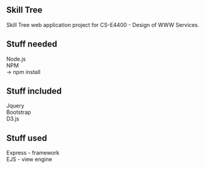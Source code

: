 ## Skill Tree

Skill Tree web application project for CS-E4400 - Design of WWW Services.

## Stuff needed
Node.js  
NPM  
	-> npm install

## Stuff included
Jquery  
Bootstrap  
D3.js

## Stuff used
Express - framework  
EJS - view engine  
